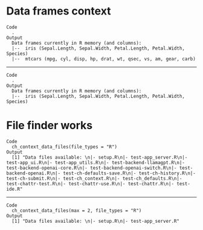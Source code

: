 # Data frames context

    Code
      .
    Output
      Data frames currently in R memory (and columns): 
      |--  iris (Sepal.Length, Sepal.Width, Petal.Length, Petal.Width, Species) 
      |--  mtcars (mpg, cyl, disp, hp, drat, wt, qsec, vs, am, gear, carb)

---

    Code
      .
    Output
      Data frames currently in R memory (and columns): 
      |--  iris (Sepal.Length, Sepal.Width, Petal.Length, Petal.Width, Species)

# File finder works

    Code
      ch_context_data_files(file_types = "R")
    Output
      [1] "Data files available: \n|- setup.R\n|- test-app_server.R\n|- test-app_ui.R\n|- test-app_utils.R\n|- test-backend-llamagpt.R\n|- test-backend-openai-core.R\n|- test-backend-openai-switch.R\n|- test-backend-openai.R\n|- test-ch-defaults-save.R\n|- test-ch-history.R\n|- test-ch-submit.R\n|- test-ch_context.R\n|- test-ch_defaults.R\n|- test-chattr-test.R\n|- test-chattr-use.R\n|- test-chattr.R\n|- test-ide.R"

---

    Code
      ch_context_data_files(max = 2, file_types = "R")
    Output
      [1] "Data files available: \n|- setup.R\n|- test-app_server.R"

